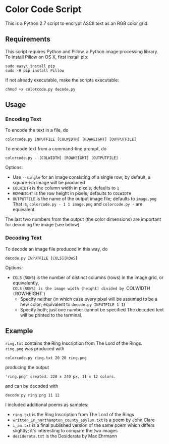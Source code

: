 # Color Code Script

This is a Python 2.7 script to encrypt ASCII text as an RGB color grid.

## Requirements
This script requires Python and Pillow, a Python image processing library. To install Pillow on OS X, first install pip:
````
sudo easy\_install pip
sudo -H pip install Pillow
````
If not already executable, make the scripts executable:
````
chmod +x colorcode.py decode.py
````

## Usage
### Encoding Text
To encode the text in a file, do
````
colorcode.py INPUTFILE [COLWIDTH] [ROWHEIGHT] [OUTPUTFILE]
````
To encode text from a command-line prompt, do
````
colorcode.py - [COLWIDTH] [ROWHEIGHT] [OUTPUTFILE]
````
Options:
  * Use `--single` for an image consisting of a single row; by default, a square-ish image will be produced
  * `COLWIDTH` is the column width in pixels; defaults to `1`
  * `ROWHEIGHT` is the row height in pixels; defaults to `COLWIDTH`
  * `OUTPUTFILE` is the name of the output image file; defaults to `image.png`
That is, `colorcode.py - 1 1 image.png` and `colorcode.py -` are equivalent.

The last two numbers from the output (the color dimensions) are important for decoding the image (see below)

### Decoding Text
To decode an image file produced in this way, do
````
decode.py INPUTFILE [COLS][ROWS]
````
Options:
  * `COLS` (`ROWS`) is the number of distinct columns (rows) in the image grid, or equivalently,  
    `COLS` (`ROWS) is the image width (height) divided by `COLWIDTH` (`ROWHEIGHT`)
    * Specify neither (in which case every pixel will be assumed to be a new color; equivalent to `decode.py INPUTFILE 1 1`)
    * Specify both; just one number cannot be specified
The decoded text will be printed to the terminal.

## Example
`ring.txt` contains the Ring Inscription from The Lord of the Rings.  
`ring.png` was produced with
````
colorcode.py ring.txt 20 20 ring.png
````
producing the output
````
'ring.png' created: 220 x 240 px, 11 x 12 colors.
````
and can be decoded with
````
decode.py ring.png 11 12
````

I included additional poems as samples:
  * `ring.txt` is the Ring Inscription from The Lord of the Rings
  * `written_in_northampton_county_asylum.txt` is a poem by John Clare
  * `i_am.txt` is a final published version of the same poem which differs slightly; it's interesting to compare the two images
  * `desiderata.txt` is the Desiderata by Max Ehrmann
